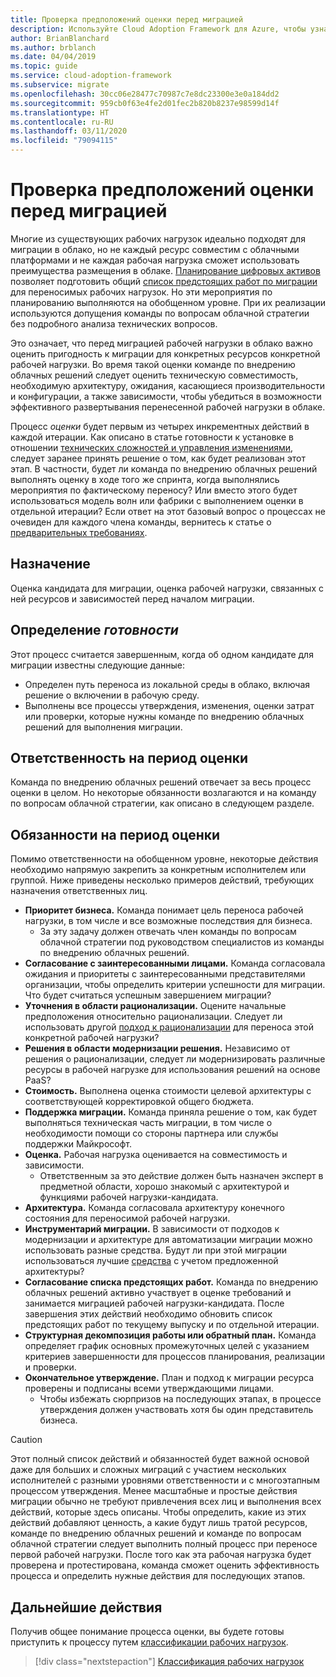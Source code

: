 ```yaml
---
title: Проверка предположений оценки перед миграцией
description: Используйте Cloud Adoption Framework для Azure, чтобы узнать, как проверить предположительные оценки перед началом миграции в облако.
author: BrianBlanchard
ms.author: brblanch
ms.date: 04/04/2019
ms.topic: guide
ms.service: cloud-adoption-framework
ms.subservice: migrate
ms.openlocfilehash: 30cc06e28477c70987c7e8dc23300e3e0a184dd2
ms.sourcegitcommit: 959cb0f63e4fe2d01fec2b820b8237e98599d14f
ms.translationtype: HT
ms.contentlocale: ru-RU
ms.lasthandoff: 03/11/2020
ms.locfileid: "79094115"
---
```

# <a name="validate-assessment-assumptions-before-migration"></a>Проверка предположений оценки перед миграцией

Многие из существующих рабочих нагрузок идеально подходят для миграции в облако, но не каждый ресурс совместим с облачными платформами и не каждая рабочая нагрузка сможет использовать преимущества размещения в облаке. [Планирование цифровых активов](../../../digital-estate/index.md) позволяет подготовить общий [список предстоящих работ по миграции](../prerequisites/technical-complexity.md#migration-backlog-aligning-business-priorities-and-timing) для переносимых рабочих нагрузок. Но эти мероприятия по планированию выполняются на обобщенном уровне. При их реализации используются допущения команды по вопросам облачной стратегии без подробного анализа технических вопросов.

Это означает, что перед миграцией рабочей нагрузки в облако важно оценить пригодность к миграции для конкретных ресурсов конкретной рабочей нагрузки. Во время такой оценки команде по внедрению облачных решений следует оценить техническую совместимость, необходимую архитектуру, ожидания, касающиеся производительности и конфигурации, а также зависимости, чтобы убедиться в возможности эффективного развертывания перенесенной рабочей нагрузки в облаке.

Процесс *оценки* будет первым из четырех инкрементных действий в каждой итерации. Как описано в статье готовности к установке в отношении [технических сложностей и управления изменениями](../prerequisites/technical-complexity.md), следует заранее принять решение о том, как будет реализован этот этап. В частности, будет ли команда по внедрению облачных решений выполнять оценку в ходе того же спринта, когда выполнялись мероприятия по фактическому переносу? Или вместо этого будет использоваться модель волн или фабрики с выполнением оценки в отдельной итерации? Если ответ на этот базовый вопрос о процессах не очевиден для каждого члена команды, вернитесь к статье о [предварительных требованиях](../prerequisites/index.md).

## <a name="objective"></a>Назначение

Оценка кандидата для миграции, оценка рабочей нагрузки, связанных с ней ресурсов и зависимостей перед началом миграции.

## <a name="definition-of-done"></a>Определение *готовности*

Этот процесс считается завершенным, когда об одном кандидате для миграции известны следующие данные:

- Определен путь переноса из локальной среды в облако, включая решение о включении в рабочую среду.
- Выполнены все процессы утверждения, изменения, оценки затрат или проверки, которые нужны команде по внедрению облачных решений для выполнения миграции.

## <a name="accountability-during-assessment"></a>Ответственность на период оценки

Команда по внедрению облачных решений отвечает за весь процесс оценки в целом. Но некоторые обязанности возлагаются и на команду по вопросам облачной стратегии, как описано в следующем разделе.

## <a name="responsibilities-during-assessment"></a>Обязанности на период оценки

Помимо ответственности на обобщенном уровне, некоторые действия необходимо напрямую закрепить за конкретным исполнителем или группой. Ниже приведены несколько примеров действий, требующих назначения ответственных лиц.

- **Приоритет бизнеса.** Команда понимает цель переноса рабочей нагрузки, в том числе и все возможные последствия для бизнеса.
  - За эту задачу должен отвечать член команды по вопросам облачной стратегии под руководством специалистов из команды по внедрению облачных решений.
- **Согласование с заинтересованными лицами.** Команда согласовала ожидания и приоритеты с заинтересованными представителями организации, чтобы определить критерии успешности для миграции. Что будет считаться успешным завершением миграции?
- **Уточнения в области рационализации.** Оцените начальные предположения относительно рационализации. Следует ли использовать другой [подход к рационализации](../../../digital-estate/rationalize.md) для переноса этой конкретной рабочей нагрузки?
- **Решения в области модернизации решения.** Независимо от решения о рационализации, следует ли модернизировать различные ресурсы в рабочей нагрузке для использования решений на основе PaaS?
- **Стоимость.** Выполнена оценка стоимости целевой архитектуры с соответствующей корректировкой общего бюджета.
- **Поддержка миграции.** Команда приняла решение о том, как будет выполняться техническая часть миграции, в том числе о необходимости помощи со стороны партнера или службы поддержки Майкрософт.
- **Оценка.** Рабочая нагрузка оценивается на совместимость и зависимости.
  - Ответственным за это действие должен быть назначен эксперт в предметной области, хорошо знакомый с архитектурой и функциями рабочей нагрузки-кандидата.
- **Архитектура.** Команда согласовала архитектуру конечного состояния для переносимой рабочей нагрузки.
- **Инструментарий миграции.** В зависимости от подходов к модернизации и архитектуре для автоматизации миграции можно использовать разные средства. Будут ли при этой миграции использоваться лучшие [средства](../../../decision-guides/migrate-decision-guide/index.md) с учетом предложенной архитектуры?
- **Согласование списка предстоящих работ.** Команда по внедрению облачных решений активно участвует в оценке требований и занимается миграцией рабочей нагрузки-кандидата. После завершения этих действий необходимо обновить список предстоящих работ по текущему выпуску и по отдельной итерации.
- **Структурная декомпозиция работы или обратный план.** Команда определяет график основных промежуточных целей с указанием критериев завершенности для процессов планирования, реализации и проверки.
- **Окончательное утверждение.** План и подход к миграции ресурса проверены и подписаны всеми утверждающими лицами.
  - Чтобы избежать сюрпризов на последующих этапах, в процессе утверждения должен участвовать хотя бы один представитель бизнеса.

> [!CAUTION]
> Этот полный список действий и обязанностей будет важной основой даже для больших и сложных миграций с участием нескольких исполнителей с разными уровнями ответственности и с многоэтапным процессом утверждения. Менее масштабные и простые действия миграции обычно не требуют привлечения всех лиц и выполнения всех действий, которые здесь описаны. Чтобы определить, какие из этих действий добавляют ценность, а какие будут лишь тратой ресурсов, команде по внедрению облачных решений и команде по вопросам облачной стратегии следует выполнить полный процесс при переносе первой рабочей нагрузки. После того как эта рабочая нагрузка будет проверена и протестирована, команда сможет оценить эффективность процесса и определить нужные действия для последующих этапов.

## <a name="next-steps"></a>Дальнейшие действия

Получив общее понимание процесса оценки, вы будете готовы приступить к процессу путем [классификации рабочих нагрузок](./classify.md).

> [!div class="nextstepaction"]
> [Классификация рабочих нагрузок](./classify.md)
